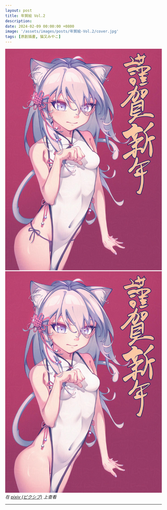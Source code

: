 ```yaml
---
layout: post
title: 年賀絵 Vol.2
description: 
date: 2024-02-09 00:00:00 +0800
image: '/assets/images/posts/年賀絵-Vol.2/cover.jpg'
tags: [原創插畫, 猫又みやこ]
---
```


<div class="gallery-box">
  <div class="gallery">
    <img src="/assets/images/posts/年賀絵-Vol.2/115897621_p0.jpg" loading="lazy">
    <img src="/assets/images/posts/年賀絵-Vol.2/115897621_p1.jpg" loading="lazy">
  </div>
  <em>在 <a href="https://www.pixiv.net/artworks/115897621">pixiv (ピクシブ)</a> 上查看</em>
</div>

***